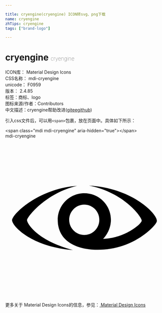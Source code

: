 ```yaml
---

title: cryengine(cryengine) ICON转svg、png下载
name: cryengine
zhTips: cryengine
tags: ["brand-logo"]

---
```


# cryengine  <small style="font-size: 60%;font-weight: 100">cryengine</small>


<div class="detail-page">
<p>
<span>
ICON库：
<span class="badge-secondary badge">Material Design Icons</span> 
</span>
<br/>
<span>
CSS名称：
<span class="badge-secondary badge">mdi-cryengine</span> 
</span>
<br/>
<span>
unicode：
<span class="badge-secondary badge">F0959</span> 
<copy-btn content='F0959' btn-title=""></copy-btn>
<copy-btn :content='String.fromCodePoint(parseInt("F0959", 16))' btn-title="复制U"></copy-btn>
</span>
<br/>
<span>
版本：
<span class="badge-secondary badge">2.4.85</span> 
</span><br/><span>标签：<span class="badge-light badge"><router-link to="/tags/brand-logo.html">商标、logo</router-link></span></span>
<br/>
<span>图标来源/作者：<span class="badge-light badge">Contributors</span></span> 
<br/>
<span class="zh-detail">中文描述：<span class="badge-primary badge">cryengine</span><span class="help-link"><span>帮助改进</span>(<a href="https://gitee.com/liuwave/icon-helper/edit/master/json/material/cryengine.json" target="_blank" rel="noopener noreferrer">gitee</a><a href="https://github.com/liuwave/icon-helper/edit/master/json/material/cryengine.json" target="_blank" rel="noopener noreferrer">github</a></span>)</span><br/>
</p>
</div>
<div class="alert alert-dark">
  <i class="mdi mdi-cryengine mdi-48px"></i>
  <i class="mdi mdi-cryengine mdi-36px"></i>
  <i class="mdi mdi-cryengine mdi-24px"></i>
  <i class="mdi mdi-cryengine mdi-18px"></i>
</div>
<div>
  <p>引入css文件后，可以用<code>&lt;span&gt;</code>包裹，放在页面中。具体如下所示：    
  </p>
  <div class="alert alert-primary" style="font-size: 14px">
    &lt;span class="mdi mdi-cryengine" aria-hidden="true"&gt;&lt;/span&gt;
    <copy-btn content='<span class="mdi mdi-cryengine" aria-hidden="true"></span>'></copy-btn>
  </div>
  <div class="alert alert-secondary">
    <i class="mdi mdi-cryengine"
    style="font-size: 24px"
    aria-hidden="true"></i> mdi-cryengine
    <copy-btn content="mdi-cryengine" btn-title="复制图标名称"></copy-btn>
  </div>
</div>
<div id="svg" class="svg-wrap">
<svg xmlns="http://www.w3.org/2000/svg" viewBox="0 0 24 24"><path d="M23.03,12.4M23.03,12.5V12.5C23,13 20.91,15.23 17.82,16.24C14.05,17.5 7.97,17.03 7.97,12.3C7.97,10.08 9.78,8.27 12,8.27C14.25,8.27 16.05,10.09 16.05,12.31C16.05,13.39 15.58,14.44 14.87,15.18C15.54,15.17 17.94,15 20.21,13.12C20.46,12.88 20.62,12.68 20.69,12.55C20.71,12.5 20.74,12.46 20.73,12.4C20.73,11.92 18.12,8.19 12.72,7.12C19.22,7.46 23,11.32 23.03,12.4V12.5H23.03M12,10C10.74,10 9.71,11.04 9.71,12.3C9.71,13.57 10.74,14.59 12,14.59C13.27,14.59 14.29,13.57 14.29,12.3C14.29,11.04 13.27,10 12,10M3.31,12.34C3.31,12.34 3.31,12.31 3.31,12.42V12.42C3.41,12.94 4.82,15.41 10.28,16.88C3.96,16.37 1.12,13.28 1.04,12.42H1.03C1.03,12.31 1.03,12.36 1.03,12.35C1.03,11.5 4.96,7.58 10.92,7.15C6.14,8.26 3.31,11.87 3.31,12.34V12.34Z" /></svg>
</div>
<detail full-name='mdi-cryengine'></detail>
    
<div><p>更多关于 Material Design Icons的信息，参见：<a target="_blank" href="https://iconhelper.cn/material.html"> Material Design Icons</a>
</p></div>
